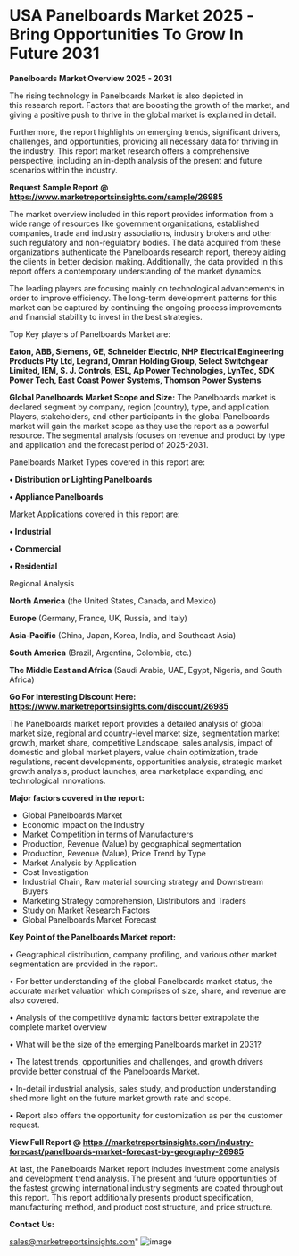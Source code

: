  # USA Panelboards Market 2025 -Bring Opportunities To Grow In Future 2031

<Strong> Panelboards Market Overview 2025 - 2031</strong>

The rising technology in Panelboards Market is also depicted in this research report. Factors that are boosting the growth of the market, and giving a positive push to thrive in the global market is explained in detail.

Furthermore, the report highlights on emerging trends, significant drivers, challenges, and opportunities, providing all necessary data for thriving in the industry. This report market research offers a comprehensive perspective, including an in-depth analysis of the present and future scenarios within the industry.

<strong>Request Sample Report @ <a href=https://www.marketreportsinsights.com/sample/26985>https://www.marketreportsinsights.com/sample/26985</a></strong>

The market overview included in this report provides information from a wide range of resources like government organizations, established companies, trade and industry associations, industry brokers and other such regulatory and non-regulatory bodies. The data acquired from these organizations authenticate the Panelboards research report, thereby aiding the clients in better decision making. Additionally, the data provided in this report offers a contemporary understanding of the market dynamics.

The leading players are focusing mainly on technological advancements in order to improve efficiency. The long-term development patterns for this market can be captured by continuing the ongoing process improvements and financial stability to invest in the best strategies.

Top Key players of Panelboards Market are:

<strong>Eaton, ABB, Siemens, GE, Schneider Electric, NHP Electrical Engineering Products Pty Ltd, Legrand, Omran Holding Group, Select Switchgear Limited, IEM, S. J. Controls, ESL, Ap Power Technologies, LynTec, SDK Power Tech, East Coast Power Systems, Thomson Power Systems</strong>

<strong><b>Global Panelboards Market Scope and Size:</b></strong>
The Panelboards market is declared segment by company, region (country), type, and application. Players, stakeholders, and other participants in the global Panelboards market will gain the market scope as they use the report as a powerful resource. The segmental analysis focuses on revenue and product by type and application and the forecast period of 2025-2031.

Panelboards Market Types covered in this report are:

<strong>• Distribution or Lighting Panelboards

• Appliance Panelboards</strong>

Market Applications covered in this report are:

<strong>• Industrial

• Commercial

• Residential</strong> 

Regional Analysis

<strong>North America</strong> (the United States, Canada, and Mexico)

<strong>Europe</strong> (Germany, France, UK, Russia, and Italy)

<strong>Asia-Pacific</strong> (China, Japan, Korea, India, and Southeast Asia)

<strong>South America</strong> (Brazil, Argentina, Colombia, etc.)

<strong>The Middle East and Africa</strong> (Saudi Arabia, UAE, Egypt, Nigeria, and South Africa)

<strong>Go For Interesting Discount Here: <a href=https://www.marketreportsinsights.com/discount/26985>https://www.marketreportsinsights.com/discount/26985</a></strong>

The Panelboards market report provides a detailed analysis of global market size, regional and country-level market size, segmentation market growth, market share, competitive Landscape, sales analysis, impact of domestic and global market players, value chain optimization, trade regulations, recent developments, opportunities analysis, strategic market growth analysis, product launches, area marketplace expanding, and technological innovations.

<strong><b>Major factors covered in the report:</b></strong>
<ul>
  <li>Global Panelboards Market </li>
  <li>Economic Impact on the Industry</li>
  <li>Market Competition in terms of Manufacturers</li>
  <li>Production, Revenue (Value) by geographical segmentation</li>
  <li>Production, Revenue (Value), Price Trend by Type</li>
  <li>Market Analysis by Application</li>
  <li>Cost Investigation</li>
  <li>Industrial Chain, Raw material sourcing strategy and Downstream Buyers</li>
  <li>Marketing Strategy comprehension, Distributors and Traders</li>
  <li>Study on Market Research Factors</li>
  <li>Global Panelboards Market Forecast</li>
</ul>

<strong><b>Key Point of the Panelboards Market report:</b></strong>

• Geographical distribution, company profiling, and various other market segmentation are provided in the report.

• For better understanding of the global Panelboards market status, the accurate market valuation which comprises of size, share, and revenue are also covered.

• Analysis of the competitive dynamic factors better extrapolate the complete market overview

• What will be the size of the emerging Panelboards market in 2031?

• The latest trends, opportunities and challenges, and growth drivers provide better construal of the Panelboards Market.

• In-detail industrial analysis, sales study, and production understanding shed more light on the future market growth rate and scope.

• Report also offers the opportunity for customization as per the customer request.

<strong><b>View Full Report @ <a href=https://marketreportsinsights.com/industry-forecast/panelboards-market-forecast-by-geography-26985>https://marketreportsinsights.com/industry-forecast/panelboards-market-forecast-by-geography-26985</a></b></strong>


At last, the Panelboards Market report includes investment come analysis and development trend analysis. The present and future opportunities of the fastest growing international industry segments are coated throughout this report. This report additionally presents product specification, manufacturing method, and product cost structure, and price structure.

<strong>Contact Us:</strong>

sales@marketreportsinsights.com"
![image](https://github.com/user-attachments/assets/5e2ea588-0612-4bc0-b75f-57aa90cdf4bf)
